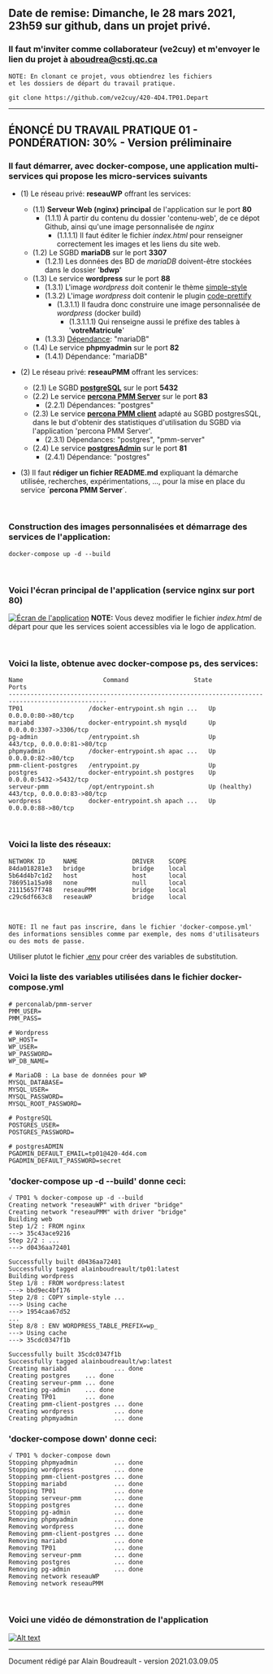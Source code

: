 ## Date de remise: Dimanche, le 28 mars 2021, 23h59 sur github, dans un projet privé.
### Il faut m'inviter comme collaborateur (ve2cuy) et m'envoyer le lien du projet à aboudrea@cstj.qc.ca 
	NOTE: En clonant ce projet, vous obtiendrez les fichiers 
	et les dossiers de départ du travail pratique. 
	
	git clone https://github.com/ve2cuy/420-4D4.TP01.Depart

<hr/>

## ÉNONCÉ DU TRAVAIL PRATIQUE 01 - PONDÉRATION: 30% - Version préliminaire

### Il faut démarrer, avec **docker-compose**, une application multi-services qui propose les micro-services suivants

* (1) Le réseau privé: **reseauWP** offrant les services:
  * (1.1) **Serveur Web (nginx) principal** de l'application sur le port **80**
    * (1.1.1) À partir du contenu du dossier 'contenu-web', de ce dépot Github, ainsi qu'une image personnalisée de *nginx*
      * (1.1.1.1) Il faut éditer le fichier *index.html* pour renseigner correctement les images et les liens du site web.
  * (1.2) Le SGBD **mariaDB** sur le port **3307**
    * (1.2.1) Les données des BD de *mariaDB* doivent-être stockées dans le dossier '**bdwp**'
  * (1.3) Le service **wordpress** sur le port **88**
    * (1.3.1) L'image *wordpress* doit contenir le thème <a href="https://wordpress.org/themes/simple-style/">simple-style</a>
    * (1.3.2) L'image *wordpress* doit contenir le plugin <a href="https://wordpress.org/plugins/code-prettify/">code-prettify</a>
      * (1.3.1.1) Il faudra donc construire une image personnalisée de *wordpress* (docker build)
        * (1.3.1.1.1) Qui renseigne aussi le préfixe des tables à '**votreMatricule**' 
    * (1.3.3) <a href="https://docs.docker.com/compose/compose-file/compose-file-v3/#depends_on">Dépendance</a>:  "mariaDB"  
  * (1.4) Le service **phpmyadmin** sur le port **82**
    * (1.4.1) Dépendance:  "mariaDB"  

* (2) Le réseau privé: **reseauPMM** offrant les services:
  * (2.1) Le SGBD <a href="https://hub.docker.com/_/postgres">**postgreSQL**</a>  sur le port **5432**
  * (2.2) Le service <a href="https://hub.docker.com/r/percona/pmm-server">**percona PMM Server**</a> sur le port **83**
    * (2.2.1) Dépendances:  "postgres"  
  * (2.3) Le service <a href="https://hub.docker.com/r/perconalab/pmm-client">**percona PMM client**</a> adapté au SGBD postgresSQL, dans le but d'obtenir des statistiques d'utilisation du SGBD via l'application 'percona PMM Server'.
    * (2.3.1) Dépendances:  "postgres", "pmm-server"  
  * (2.4) Le service <a href="https://hub.docker.com/r/dpage/pgadmin4">**postgresAdmin**</a> sur le port **81**  
    * (2.4.1) Dépendance:  "postgres"  

 * (3) Il faut **rédiger un fichier README.md** expliquant la démarche utilisée, recherches, expérimentations, ..., pour la mise en place du service ´**percona PMM Server**´.
<br/>

### Construction des images personnalisées et démarrage des services de l'application:

	docker-compose up -d --build
  
<br/>

### Voici l'écran principal de l'application (service nginx sur port 80)
<a href="#">![Écran de l'application](ecran-depart.png)</a>
**NOTE:** Vous devez modifier le fichier *index.html* de départ pour que les services soient accessibles via le logo de application.

<br/>

### Voici la liste, obtenue avec docker-compose ps, des services:
	Name                      Command                  State                  Ports
 	-------------------------------------------------------------------------------------------------
 	TP01                  /docker-entrypoint.sh ngin ...   Up             0.0.0.0:80->80/tcp
 	mariabd               docker-entrypoint.sh mysqld      Up             0.0.0.0:3307->3306/tcp
 	pg-admin              /entrypoint.sh                   Up             443/tcp, 0.0.0.0:81->80/tcp
 	phpmyadmin            /docker-entrypoint.sh apac ...   Up             0.0.0.0:82->80/tcp
 	pmm-client-postgres   /entrypoint.py                   Up
 	postgres              docker-entrypoint.sh postgres    Up             0.0.0.0:5432->5432/tcp
 	serveur-pmm           /opt/entrypoint.sh               Up (healthy)   443/tcp, 0.0.0.0:83->80/tcp
 	wordpress             docker-entrypoint.sh apach ...   Up             0.0.0.0:88->80/tcp  
  
<br/>

### Voici la liste des réseaux:
	NETWORK ID     NAME               DRIVER    SCOPE
	84da018281e3   bridge             bridge    local
	5b64d4b7c1d2   host               host      local
	786951a15a98   none               null      local
	21115657f748   reseauPMM          bridge    local
	c29c6df663c8   reseauWP           bridge    local

<br/>

	NOTE: Il ne faut pas inscrire, dans le fichier 'docker-compose.yml' 
	des informations sensibles comme par exemple, des noms d'utilisateurs
	ou des mots de passe.
	
Utiliser plutot le fichier <a href="https://docs.docker.com/compose/compose-file/compose-file-v3/#env_file">.env</a> pour créer des variables de substitution.

### Voici la liste des variables utilisées dans le fichier docker-compose.yml
	# perconalab/pmm-server
	PMM_USER=
	PMM_PASS=

	# Wordpress
	WP_HOST=
	WP_USER=
	WP_PASSWORD=
	WP_DB_NAME=

	# MariaDB : La base de données pour WP
	MYSQL_DATABASE=
	MYSQL_USER=
	MYSQL_PASSWORD=
	MYSQL_ROOT_PASSWORD=

	# PostgreSQL
	POSTGRES_USER=
	POSTGRES_PASSWORD=

	# postgresADMIN
	PGADMIN_DEFAULT_EMAIL=tp01@420-4d4.com
	PGADMIN_DEFAULT_PASSWORD=secret

### 'docker-compose up -d --build' donne ceci:
	√ TP01 % docker-compose up -d --build
	Creating network "reseauWP" with driver "bridge"
	Creating network "reseauPMM" with driver "bridge"
	Building web
	Step 1/2 : FROM nginx
	---> 35c43ace9216
	Step 2/2 : ...
	---> d0436aa72401

	Successfully built d0436aa72401
	Successfully tagged alainboudreault/tp01:latest
	Building wordpress
	Step 1/8 : FROM wordpress:latest
	---> bbd9ec4bf176
	Step 2/8 : COPY simple-style ...
	---> Using cache
	---> 1954caa67d52
	...
	Step 8/8 : ENV WORDPRESS_TABLE_PREFIX=wp_
	---> Using cache
	---> 35cdc0347f1b

	Successfully built 35cdc0347f1b
	Successfully tagged alainboudreault/wp:latest
	Creating mariabd             ... done
	Creating postgres    ... done
	Creating serveur-pmm ... done
	Creating pg-admin    ... done
	Creating TP01        ... done
	Creating pmm-client-postgres ... done
	Creating wordpress           ... done
	Creating phpmyadmin          ... done

### 'docker-compose down' donne ceci:
	√ TP01 % docker-compose down
	Stopping phpmyadmin          ... done
	Stopping wordpress           ... done
	Stopping pmm-client-postgres ... done
	Stopping mariabd             ... done
	Stopping TP01                ... done
	Stopping serveur-pmm         ... done
	Stopping postgres            ... done
	Stopping pg-admin            ... done
	Removing phpmyadmin          ... done
	Removing wordpress           ... done
	Removing pmm-client-postgres ... done
	Removing mariabd             ... done
	Removing TP01                ... done
	Removing serveur-pmm         ... done
	Removing postgres            ... done
	Removing pg-admin            ... done
	Removing network reseauWP
	Removing network reseauPMM

<br/>

### Voici une vidéo de démonstration de l'application

[![Alt text](percona-video.png)](https://youtu.be/zHDHAJRbnA0)

<hr/>

Document rédigé par Alain Boudreault - version 2021.03.09.05
